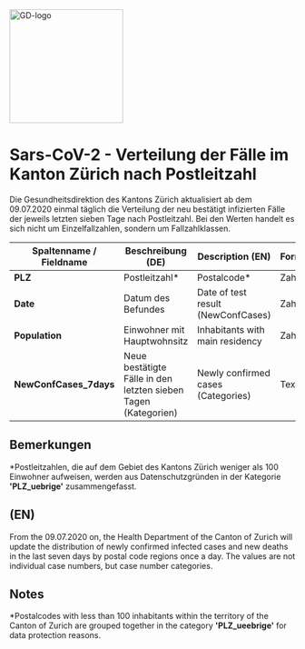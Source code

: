<img src="https://github.com/openZH/covid_19/blob/master/gd.png" alt="GD-logo" width="200"/>

# Sars-CoV-2 - Verteilung der Fälle im Kanton Zürich nach Postleitzahl

Die Gesundheitsdirektion des Kantons Zürich aktualisiert ab dem 09.07.2020 einmal täglich die Verteilung der neu bestätigt infizierten Fälle der jeweils letzten sieben Tage nach Postleitzahl. Bei den Werten handelt es sich nicht um Einzelfallzahlen, sondern um Fallzahlklassen.


| Spaltenname / Fieldname      | Beschreibung (DE)                               | Description (EN)   | Format |
|---------------------|--------------------------------------------|------------|------|
| __PLZ__              |     Postleitzahl*              |Postalcode* |Zahl|
| __Date__  | Datum des Befundes | Date of test result (NewConfCases)  |Zahl|
| __Population__      | Einwohner mit Hauptwohnsitz | Inhabitants with main residency| Zahl   |  
| __NewConfCases_7days__          | Neue bestätigte Fälle in den letzten sieben Tagen (Kategorien) | Newly confirmed cases (Categories)| Text     | 


## Bemerkungen

*Postleitzahlen, die auf dem Gebiet des Kantons Zürich weniger als 100 Einwohner aufweisen, werden aus Datenschutzgründen in der Kategorie __'PLZ_uebrige'__ zusammengefasst.

## (EN)

From the 09.07.2020 on, the Health Department of the Canton of Zurich will update the distribution of newly confirmed infected cases and new deaths in the last seven days by postal code regions once a day. The values are not individual case numbers, but case number categories.

## Notes

*Postalcodes with less than 100 inhabitants within the territory of the Canton of Zurich are grouped together in the category __'PLZ_ueebrige'__ for data protection reasons.
